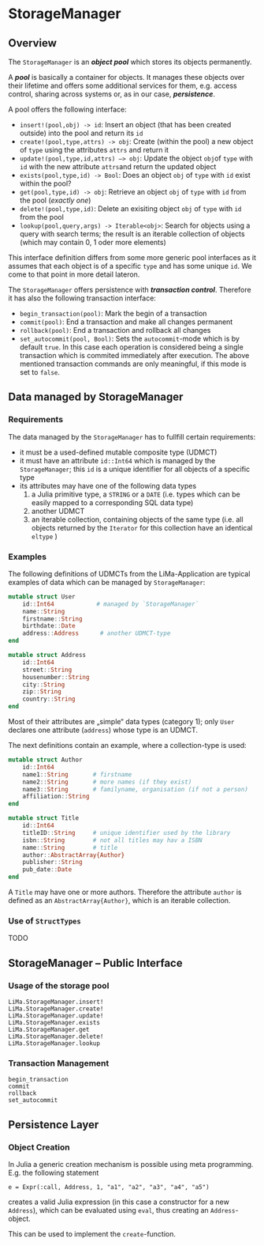 # StorageManager

## Overview

The `StorageManager` is an **_object pool_** which stores its objects permanently. 

A **_pool_** is basically a container for objects. It manages these objects over their lifetime 
and offers some additional services for them, e.g. access control, sharing across systems or, 
as in our case, **_persistence_**.

A pool offers the following interface:

- `insert!(pool,obj) -> id`: 
  Insert an object (that has been created outside) into the pool and return its `id`
- `create!(pool,type,attrs) -> obj`: 
  Create (within the pool) a new object of `type` using the attributes `attrs` and return it
- `update!(pool,type,id,attrs) –> obj`:
  Update the object `obj`of `type` with `id` with the new attribute `attrs`and return the updated object
- `exists(pool,type,id) -> Bool`: 
  Does an object `obj` of `type` with `id` exist within the pool?
- `get(pool,type,id) -> obj`: 
  Retrieve an object `obj` of `type` with `id` from the pool (*exactly one*)
- `delete!(pool,type,id)`: 
  Delete an exisiting object `obj` of `type` with `id` from the pool 
- `lookup(pool,query,args) -> Iterable<obj>`: 
  Search for objects using a query with search terms; 
  the result is an iterable collection of objects (which may contain 0, 1 oder more elements)

This interface definition differs from some more generic pool interfaces as it assumes that each
object is of a specific `type` and has some unique `id`. We come to that point in more detail lateron.

The `StorageManager` offers persistence with **_transaction control_**. Therefore it has also the 
following transaction interface:

- `begin_transaction(pool)`: Mark the begin of a transaction
- `commit(pool)`: End a transaction and make all changes permanent
- `rollback(pool)`: End a transaction and rollback all changes
- `set_autocommit(pool, Bool)`: Sets the `autocommit`-mode which is by default `true`. In this case each operation is considered being a single transaction which is commited immediately after execution. The above mentioned transaction commands are only meaningful, if this mode is set to `false`.

## Data managed by StorageManager

### Requirements

The data managed by the `StorageManager` has to fullfill certain requirements:
- it must be a used-defined mutable composite type (UDMCT)
- it must have an attribute `id::Int64` which is managed by the `StorageManager`; this `id` is a unique identifier for all objects of a specific type
- its attributes may have one of the following data types
  1. a Julia primitive type, a `STRING` or a  `DATE` (i.e. types which can be easily mapped to a corresponding SQL data type)
  2. another UDMCT
  3. an iterable collection, containing objects of the same type (i.e. all objects returned by the `Iterator` for this collection have an identical `eltype` )


### Examples

The following definitions of UDMCTs from the LiMa-Application are typical examples of data which can be managed by `StorageManager`:

```julia
mutable struct User 
    id::Int64            # managed by `StorageManager`
    name::String
    firstname::String
    birthdate::Date
    address::Address      # another UDMCT-type
end

mutable struct Address 
    id::Int64
    street::String
    housenumber::String
    city::String
    zip::String
    country::String
end
```

Most of their attributes are „simple“ data types (category 1); only `User` declares one attribute (`address`) whose type is an UDMCT.

The next definitions contain an example, where a collection-type is used:

```julia
mutable struct Author
    id::Int64
    name1::String       # firstname
    name2::String       # more names (if they exist)
    name3::String       # familyname, organisation (if not a person)
    affiliation::String
end

mutable struct Title 
    id::Int64
    titleID::String     # unique identifier used by the library
    isbn::String        # not all titles may hav a ISBN
    name::String        # title
    author::AbstractArray{Author}
    publisher::String
    pub_date::Date
end
```

A `Title` may have one or more authors. Therefore the attribute `author` is defined as an `AbstractArray{Author}`, which is an iterable collection.

### Use of `StructTypes`

TODO

## StorageManager – Public Interface

### Usage of the storage pool

```@docs
LiMa.StorageManager.insert!
LiMa.StorageManager.create!
LiMa.StorageManager.update!
LiMa.StorageManager.exists
LiMa.StorageManager.get
LiMa.StorageManager.delete!
LiMa.StorageManager.lookup
```

### Transaction Management

```@docs
begin_transaction
commit
rollback
set_autocommit
```

## Persistence Layer



### Object Creation

In Julia a generic creation mechanism is possible using meta programming. E.g. the following statement

 `e = Expr(:call, Address, 1, "a1", "a2", "a3", "a4", "a5")`

creates a valid Julia expression (in this case a constructor for a new `Address`), which can be evaluated using `eval`, thus creating an `Address`- object.

This can be used to implement the `create`-function.

